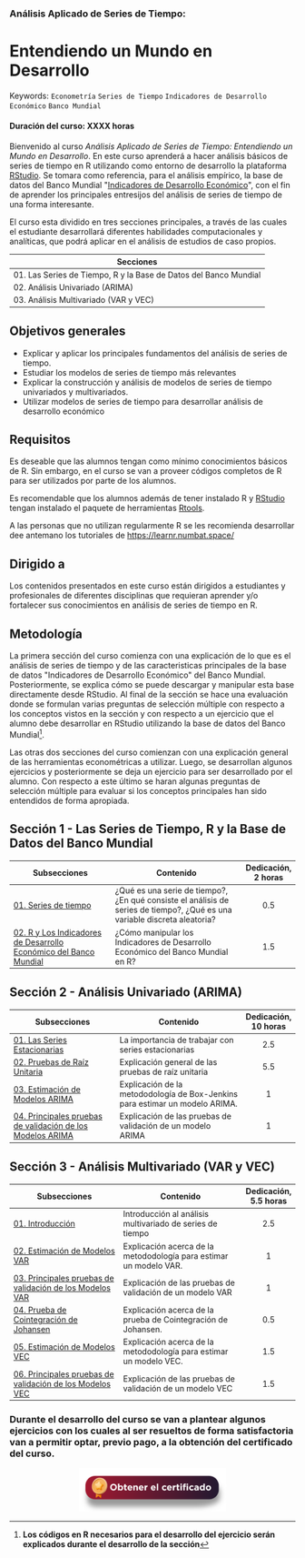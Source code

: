 ### Análisis Aplicado de Series de Tiempo: 
# Entendiendo un Mundo en Desarrollo
Keywords: `Econometría` `Series de Tiempo` `Indicadores de Desarrollo Económico` `Banco Mundial`
#### Duración del curso: XXXX horas
Bienvenido al curso _Análisis Aplicado de Series de Tiempo: Entendiendo un Mundo en Desarrollo_. En este curso aprenderá a hacer análisis básicos de series de tiempo en R utilizando como entorno de desarrollo la plataforma [RStudio](https://posit.co/download/rstudio-desktop/). Se tomara como referencia, para el análisis empírico, la base de datos del Banco Mundial "[Indicadores de Desarrollo Económico](https://databank.bancomundial.org/reports.aspx?source=world-development-indicators)", con el fin de aprender los principales entresijos del análisis de series de tiempo de una forma interesante.

El curso esta dividido en tres secciones principales, a través de las cuales el estudiante desarrollará diferentes habilidades computacionales y analíticas, que podrá aplicar en el análisis de estudios de caso propios.

| Secciones                                                                                               |   
|---------------------------------------------------------------------------------------------------------|
| 01. Las Series de Tiempo, R y la Base de Datos del Banco Mundial                                        | 
| 02. Análisis Univariado (ARIMA)                                                                         | 
| 03. Análisis Multivariado (VAR y VEC)                                                                   | 


## Objetivos generales
* Explicar y aplicar los principales fundamentos del análisis de series de tiempo.
* Estudiar los modelos de series de tiempo más relevantes
* Explicar la construcción y análisis de modelos de series de tiempo univariados y multivariados.
* Utilizar modelos de series de tiempo para desarrollar análisis de desarrollo económico

## Requisitos
Es deseable que las alumnos tengan como mínimo conocimientos básicos de R. Sin embargo, en el curso se van a proveer códigos completos de R para ser utilizados por parte de los alumnos.

Es recomendable que los alumnos además de tener instalado R y [RStudio](https://posit.co/download/rstudio-desktop/) tengan instalado el paquete de herramientas [Rtools](https://cran.r-project.org/bin/windows/Rtools/).

A las personas que no utilizan regularmente R se les recomienda desarrollar dee antemano los tutoriales de https://learnr.numbat.space/

## Dirigido a
Los contenidos presentados en este curso están dirigidos a estudiantes y profesionales de diferentes disciplinas que requieran aprender y/o fortalecer sus conocimientos en análisis de series de tiempo en R.

## Metodología
La primera sección del curso comienza con una explicación de lo que es el análisis de series de tiempo y de las caracteristicas principales de la base de datos "Indicadores de Desarrollo Económico" del Banco Mundial. Posteriormente, se explica cómo se puede descargar y manipular esta base directamente desde RStudio. Al final de la sección se hace una evaluación donde se formulan varias preguntas de selección múltiple con respecto a los conceptos vistos en la sección y con respecto a un ejercicio que el alumno debe desarrollar en RStudio utilizando la base de datos del Banco Mundial[^1]. 

[^1]: **Los códigos en R necesarios para el desarrollo del ejercicio serán explicados durante el desarrollo de la sección**

Las otras dos secciones del curso comienzan con una explicación general de las herramientas econométricas a utilizar. Luego, se desarrollan algunos ejercicios y posteriormente se deja un ejercicio para ser desarrollado por el alumno. Con respecto a este último se haran algunas preguntas de selección múltiple para evaluar si los conceptos principales han sido entendidos de forma apropiada.

## Sección 1 - Las Series de Tiempo, R y la Base de Datos del Banco Mundial
| Subsecciones                                                                                            | Contenido                                                                                                                | Dedicación,<br> 2 horas   | 
|---------------------------------------------------------------------------------------------------------|--------------------------------------------------------------------------------------------------------------------------|:-------------------------:|
| [01. Series de tiempo](Seccion01/Seccion01_01/Readme.md)                                                |¿Qué es una serie de tiempo?, ¿En qué consiste el análisis de series de tiempo?, ¿Qué es una variable discreta aleatoria? |             0.5           | 
| [02. R y Los Indicadores de Desarrollo Económico del Banco Mundial](Seccion01/Seccion01_02/README.md)   |¿Cómo manipular los Indicadores de Desarrollo Económico del Banco Mundial en R?                                            |             1.5           | 

## Sección 2 - Análisis Univariado (ARIMA)
| Subsecciones                                                                                        | Contenido                                                                                                      | Dedicación,<br> 10 horas  | 
|-----------------------------------------------------------------------------------------------------|----------------------------------------------------------------------------------------------------------------|:-------------------------:|
| [01. Las Series Estacionarias](Seccion01/Seccion01_01/README.md)                                    | La importancia de trabajar con series estacionarias                                                            |             2.5           | 
| [02. Pruebas de Raíz Unitaria](Seccion02/Seccion02_02/Readme.md)                                    | Explicación general de las pruebas de raíz unitaria                                                            |             5.5           | 
| [03. Estimación de Modelos ARIMA](Seccion02/Seccion02_03/Readme.md)                                 | Explicación de la metododología de Box-Jenkins para estimar un modelo ARIMA.                                   |              1            | 
| [04. Principales pruebas de validación de los Modelos ARIMA](Section01/CaseStudy)                   | Explicación de las pruebas de validación de un modelo ARIMA                                                    |              1            | 


## Sección 3 - Análisis Multivariado (VAR y VEC)
| Subsecciones                                                                                        | Contenido                                                                                                      | Dedicación,<br> 5.5 horas | 
|-----------------------------------------------------------------------------------------------------|----------------------------------------------------------------------------------------------------------------|:-------------------------:|
| [01. Introducción](Seccion01/Seccion01_01)                                                          | Introducción al análisis multivariado de series de tiempo                                                      |             2.5           | 
| [02. Estimación de Modelos VAR](Section01/Requirement)                                              | Explicación acerca de la metododología para estimar un modelo VAR.                                             |              1            | 
| [03. Principales pruebas de validación de los Modelos VAR](Section01/CaseStudy)                     | Explicación de las pruebas de validación de un modelo VAR                                                      |              1            | 
| [04. Prueba de Cointegración de Johansen](Section01/Requirement)                                    | Explicación acerca de la prueba de Cointegración de Johansen.                                                  |             0.5           | 
| [05. Estimación de Modelos VEC](Section01/Requirement)                                              | Explicación acerca de la metododología para estimar un modelo VEC.                                             |             1.5           | 
| [06. Principales pruebas de validación de los Modelos VEC](Section01/CaseStudy)                     | Explicación de las pruebas de validación de un modelo VEC                                                      |             1.5           | 

### Durante el desarrollo del curso se van a plantear algunos ejercicios con los cuales al ser resueltos de forma satisfactoria van a permitir optar, previo pago, a la obtención del certificado del curso.
  
<div align="center"><a href="https://enlace-academico.escuelaing.edu.co/psc/FORMULARIO/EMPLOYEE/SA/c/EC_LOCALIZACION_RE.LC_FRM_ADMEDCO_FL.GBL" target="_blank"><img src="https://github.com/alvaroperdomo/World-Econometrics/blob/main/.icons/IconCEHBotonCertificado.png" alt="World-Econometrics" width="260" border="0" /></a></div>
